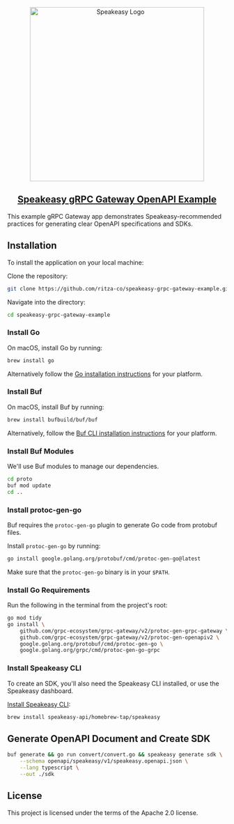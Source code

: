 <div align="center">

<a href="[Speakeasy](https://speakeasyapi.dev/)">
  <img src="https://github.com/speakeasy-api/speakeasy/assets/68016351/e959f81a-b250-4003-8c5c-a45b9463fc95" alt="Speakeasy Logo" width="400">
<h2>Speakeasy gRPC Gateway OpenAPI Example</h2>
</a>

</div>

This example gRPC Gateway app demonstrates Speakeasy-recommended practices for generating clear OpenAPI specifications and SDKs.

## Installation

To install the application on your local machine:

Clone the repository:
```bash
git clone https://github.com/ritza-co/speakeasy-grpc-gateway-example.git
```

Navigate into the directory:
```bash
cd speakeasy-grpc-gateway-example
```

### Install Go

On macOS, install Go by running:

```bash
brew install go
```

Alternatively follow the [Go installation instructions](https://go.dev/doc/install) for your platform.

### Install Buf

On macOS, install Buf by running:

```bash
brew install bufbuild/buf/buf
```

Alternatively, follow the [Buf CLI installation instructions](https://buf.build/docs/installation) for your platform.

### Install Buf Modules

We'll use Buf modules to manage our dependencies.

```bash
cd proto
buf mod update
cd ..
```

### Install protoc-gen-go

Buf requires the `protoc-gen-go` plugin to generate Go code from protobuf files.

Install `protoc-gen-go` by running:

```bash
go install google.golang.org/protobuf/cmd/protoc-gen-go@latest
```

Make sure that the `protoc-gen-go` binary is in your `$PATH`.

### Install Go Requirements

Run the following in the terminal from the project's root:

```bash
go mod tidy
go install \
    github.com/grpc-ecosystem/grpc-gateway/v2/protoc-gen-grpc-gateway \
    github.com/grpc-ecosystem/grpc-gateway/v2/protoc-gen-openapiv2 \
    google.golang.org/protobuf/cmd/protoc-gen-go \
    google.golang.org/grpc/cmd/protoc-gen-go-grpc
```

### Install Speakeasy CLI

To create an SDK, you'll also need the Speakeasy CLI installed, or use the Speakeasy dashboard.

[Install Speakeasy CLI](https://github.com/speakeasy-api/speakeasy#installation):
```bash
brew install speakeasy-api/homebrew-tap/speakeasy
```

## Generate OpenAPI Document and Create SDK

```bash
buf generate && go run convert/convert.go && speakeasy generate sdk \
    --schema openapi/speakeasy/v1/speakeasy.openapi.json \
    --lang typescript \
    --out ./sdk
```

## License

This project is licensed under the terms of the Apache 2.0 license.